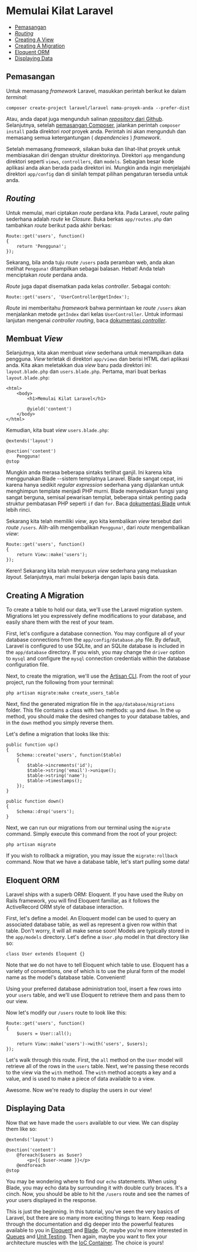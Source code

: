 # Memulai Kilat Laravel

- [Pemasangan](#installation)
- [*Routing*](#routing)
- [Creating A View](#creating-a-view)
- [Creating A Migration](#creating-a-migration)
- [Eloquent ORM](#eloquent-orm)
- [Displaying Data](#displaying-data)

<a name="installation"></a>
## Pemasangan

Untuk memasang *framework* Laravel, masukkan perintah berikut ke dalam *terminal*:

	composer create-project laravel/laravel nama-proyek-anda --prefer-dist

Atau, anda dapat juga mengunduh salinan [*repository* dari Github](https://github.com/laravel/laravel/archive/master.zip). Selanjutnya, setelah [pemasangan Composer](http://getcomposer.org), jalankan perintah `composer install` pada direktori *root* proyek anda. Perintah ini akan mengunduh dan memasang semua ketergantungan ( *dependencies* ) *framework*.

Setelah memasang *framework*, silakan buka dan lihat-lihat proyek untuk membiasakan diri dengan struktur direktorinya. Direktori `app` mengandung direktori seperti `views`, `controllers`, dan `models`. Sebagian besar kode aplikasi anda akan berada pada direktori ini. Mungkin anda ingin menjelajahi direktori `app/config` dan di sinilah tempat pilihan pengaturan tersedia untuk anda.

<a name="routing"></a>
## *Routing*

Untuk memulai, mari ciptakan *route* perdana kita. Pada Laravel, *route* paling sederhana adalah *route* ke *Closure*. Buka berkas `app/routes.php` dan tambahkan *route* berikut pada akhir berkas:

	Route::get('users', function()
	{
		return 'Pengguna!';
	});

Sekarang, bila anda tuju *route* `/users` pada peramban web, anda akan melihat `Pengguna!` ditampilkan sebagai balasan. Hebat! Anda telah menciptakan *route* perdana anda.

*Route* juga dapat disematkan pada kelas *controller*. Sebagai contoh:

	Route::get('users', 'UserController@getIndex');

*Route* ini memberitahu *framework* bahwa permintaan ke *route* `/users` akan menjalankan metode `getIndex` dari kelas `UserController`. Untuk informasi lanjutan mengenai *controller routing*, baca [dokumentasi *controller*](/docs/controllers).

<a name="creating-a-view"></a>
## Membuat *View*

Selanjutnya, kita akan membuat *view* sederhana untuk menampilkan data pengguna. *View* terletak di direktori `app/views` dan berisi HTML dari aplikasi anda. Kita akan meletakkan dua *view* baru pada direktori ini: `layout.blade.php` dan `users.blade.php`. Pertama, mari buat berkas `layout.blade.php`:

	<html>
		<body>
			<h1>Memulai Kilat Laravel</h1>

			@yield('content')
		</body>
	</html>

Kemudian, kita buat *view* `users.blade.php`:

	@extends('layout')

	@section('content')
		Pengguna!
	@stop

Mungkin anda merasa beberapa sintaks terlihat ganjil. Ini karena kita menggunakan Blade --sistem templatnya Laravel. Blade sangat cepat, ini karena hanya sedikit *regular expression* sederhana yang dijalankan untuk menghimpun template menjadi PHP murni. Blade menyediakan fungsi yang sangat berguna, semisal pewarisan templat, beberapa sintak penting pada struktur pembatasan PHP seperti `if` dan `for`. Baca [dokumentasi Blade](/docs/templates) untuk lebih rinci.

Sekarang kita telah memiliki *view*, ayo kita kembalikan *view* tersebut dari *route* `/users`. Alih-alih mengembalikan `Pengguna!`, dari *route* mengembalikan *view*:

	Route::get('users', function()
	{
		return View::make('users');
	});

Keren! Sekarang kita telah menyusun *view* sederhana yang meluaskan *layout*. Selanjutnya, mari mulai bekerja dengan lapis basis data.

<a name="creating-a-migration"></a>
## Creating A Migration

To create a table to hold our data, we'll use the Laravel migration system. Migrations let you expressively define modifications to your database, and easily share them with the rest of your team.

First, let's configure a database connection. You may configure all of your database connections from the `app/config/database.php` file. By default, Laravel is configured to use SQLite, and an SQLite database is included in the `app/database` directory. If you wish, you may change the `driver` option to `mysql` and configure the `mysql` connection credentials within the database configuration file.

Next, to create the migration, we'll use the [Artisan CLI](/docs/artisan). From the root of your project, run the following from your terminal:

	php artisan migrate:make create_users_table

Next, find the generated migration file in the `app/database/migrations` folder. This file contains a class with two methods: `up` and `down`. In the `up` method, you should make the desired changes to your database tables, and in the `down` method you simply reverse them.

Let's define a migration that looks like this:

	public function up()
	{
		Schema::create('users', function($table)
		{
			$table->increments('id');
			$table->string('email')->unique();
			$table->string('name');
			$table->timestamps();
		});
	}

	public function down()
	{
		Schema::drop('users');
	}

Next, we can run our migrations from our terminal using the `migrate` command. Simply execute this command from the root of your project:

	php artisan migrate

If you wish to rollback a migration, you may issue the `migrate:rollback` command. Now that we have a database table, let's start pulling some data!

<a name="eloquent-orm"></a>
## Eloquent ORM

Laravel ships with a superb ORM: Eloquent. If you have used the Ruby on Rails framework, you will find Eloquent familiar, as it follows the ActiveRecord ORM style of database interaction.

First, let's define a model. An Eloquent model can be used to query an associated database table, as well as represent a given row within that table. Don't worry, it will all make sense soon! Models are typically stored in the `app/models` directory. Let's define a `User.php` model in that directory like so:

	class User extends Eloquent {}

Note that we do not have to tell Eloquent which table to use. Eloquent has a variety of conventions, one of which is to use the plural form of the model name as the model's database table. Convenient!

Using your preferred database administration tool, insert a few rows into your `users` table, and we'll use Eloquent to retrieve them and pass them to our view.

Now let's modify our `/users` route to look like this:

	Route::get('users', function()
	{
		$users = User::all();

		return View::make('users')->with('users', $users);
	});

Let's walk through this route. First, the `all` method on the `User` model will retrieve all of the rows in the `users` table. Next, we're passing these records to the view via the `with` method. The `with` method accepts a key and a value, and is used to make a piece of data available to a view.

Awesome. Now we're ready to display the users in our view!

<a name="displaying-data"></a>
## Displaying Data

Now that we have made the `users` available to our view. We can display them like so:

	@extends('layout')

	@section('content')
		@foreach($users as $user)
			<p>{{ $user->name }}</p>
		@endforeach
	@stop

You may be wondering where to find our `echo` statements. When using Blade, you may echo data by surrounding it with double curly braces. It's a cinch. Now, you should be able to hit the `/users` route and see the names of your users displayed in the response.

This is just the beginning. In this tutorial, you've seen the very basics of Laravel, but there are so many more exciting things to learn. Keep reading through the documentation and dig deeper into the powerful features available to you in [Eloquent](/docs/eloquent) and [Blade](/docs/templates). Or, maybe you're more interested in [Queues](/docs/queues) and [Unit Testing](/docs/testing). Then again, maybe you want to flex your architecture muscles with the [IoC Container](/docs/ioc). The choice is yours!
